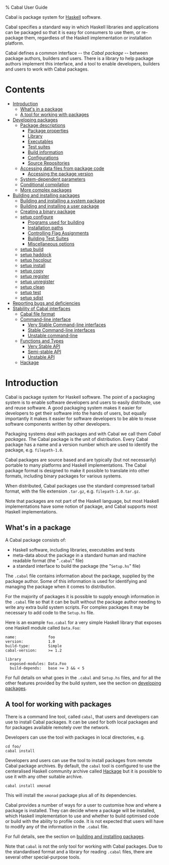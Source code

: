% Cabal User Guide

Cabal is package system for [Haskell] software.

Cabal specifies a standard way in which Haskell libraries and
applications can be packaged so that it is easy for consumers to use
them, or re-package them, regardless of the Haskell implementation or
installation platform.

Cabal defines a common interface -- the _Cabal package_ -- between
package authors, builders and users. There is a library to help package
authors implement this interface, and a tool to enable developers,
builders and users to work with Cabal packages.

# Contents #

  * [Introduction](#introduction)
      - [What's in a package](#whats-in-a-package)
      - [A tool for working with packages](#a-tool-for-working-with-packages)
  * [Developing packages](developing-packages.html)
      - [Package descriptions](developing-packages.html#package-descriptions)
          + [Package properties](developing-packages.html#package-properties)
          + [Library](developing-packages.html#library)
          + [Executables](developing-packages.html#executables)
          + [Test suites](developing-packages.html#test-suites)
          + [Build information](developing-packages.html#build-information)
          + [Configurations](developing-packages.html#configurations)
          + [Source Repositories](developing-packages.html#source-repositories)
      - [Accessing data files from package code](developing-packages.html#accessing-data-files-from-package-code)
          + [Accessing the package version](developing-packages.html#accessing-the-package-version)
      - [System-dependent parameters](developing-packages.html#system-dependent-parameters)
      - [Conditional compilation](developing-packages.html#conditional-compilation)
      - [More complex packages](developing-packages.html#more-complex-packages)
  * [Building and installing packages](installing-packages.html)
      - [Building and installing a system package](installing-packages.html#building-and-installing-a-system-package)
      - [Building and installing a user package](installing-packages.html#building-and-installing-a-user-package)
      - [Creating a binary package](installing-packages.html#creating-a-binary-package)
      - [setup configure](installing-packages.html#setup-configure)
          + [Programs used for building](installing-packages.html#programs-used-for-building)
          + [Installation paths](installing-packages.html#installation-paths)
          + [Controlling Flag Assignments](installing-packages.html#controlling-flag-assignments)
          + [Building Test Suites](installing-packages.html#building-test-suites)
          + [Miscellaneous options](installing-packages.html#miscellaneous-options)
      - [setup build](installing-packages.html#setup-build)
      - [setup haddock](installing-packages.html#setup-haddock)
      - [setup hscolour](installing-packages.html#setup-hscolour)
      - [setup install](installing-packages.html#setup-install)
      - [setup copy](installing-packages.html#setup-copy)
      - [setup register](installing-packages.html#setup-register)
      - [setup unregister](installing-packages.html#setup-unregister)
      - [setup clean](installing-packages.html#setup-clean)
      - [setup test](installing-packages.html#setup-test)
      - [setup sdist](installing-packages.html#setup-sdist)
  * [Reporting bugs and deficiencies](misc.html#reporting-bugs-and-deficiencies)
  * [Stability of Cabal interfaces](misc.html#stability-of-cabal-interfaces)
      - [Cabal file format](misc.html#cabal-file-format)
      - [Command-line interface](misc.html#command-line-interface)
          + [Very Stable Command-line interfaces](misc.html#very-stable-command-line-interfaces)
          + [Stable Command-line interfaces](misc.html#stable-command-line-interfaces)
          + [Unstable command-line](misc.html#unstable-command-line)
      - [Functions and Types](misc.html#functions-and-types)
          + [Very Stable API](misc.html#very-stable-api)
          + [Semi-stable API](misc.html#semi-stable-api)
          + [Unstable API](#unstable-api)
      - [Hackage](misc.html#hackage)

# Introduction #

Cabal is package system for Haskell software. The point of a packaging
system is to enable software developers and users to easily distribute,
use and reuse software. A good packaging system makes it easier for
developers to get their software into the hands of users, but equally
importantly it makes it easier for software developers to be able to
reuse software components written by other developers.

Packaging systems deal with packages and with Cabal we call them _Cabal
packages_. The Cabal package is the unit of distribution. Every Cabal
package has a name and a version number which are used to identify the
package, e.g. `filepath-1.0`.

Cabal packages are source based and are typically (but not necessarily)
portable to many platforms and Haskell implementations. The Cabal
package format is designed to make it possible to translate into other
formats, including binary packages for various systems.

When distributed, Cabal packages use the standard compressed tarball
format, with the file extension `.tar.gz`, e.g. `filepath-1.0.tar.gz`.

Note that packages are not part of the Haskell language, but most
Haskell implementations have some notion of package, and Cabal supports
most Haskell implementations.


## What's in a package ##

A Cabal package consists of:

  * Haskell software, including libraries, executables and tests
  * meta-data about the package in a standard human and machine
    readable format (the "`.cabal`" file)
  * a standard interface to build the package (the "`Setup.hs`" file)

The `.cabal` file contains information about the package, supplied by
the package author. Some of this information is used for identifying and
managing the package when it comes to distribution.

For the majority of packages it is possible to supply enough information
in the `.cabal` file so that it can be built without the package author
needing to write any extra build system scripts. For complex packages it
may be necessary to add code to the `Setup.hs` file.

Here is an example `foo.cabal` for a very simple Haskell library that
exposes one Haskell module called `Data.Foo`:

~~~~~~~~~~~~~~~~
name:              foo
version:           1.0
build-type:        Simple
cabal-version:     >= 1.2

library
  exposed-modules: Data.Foo
  build-depends:   base >= 3 && < 5
~~~~~~~~~~~~~~~~

For full details on what goes in the `.cabal` and `Setup.hs` files, and
for all the other features provided by the build system, see the section
on [developing packages](developing-packages.html).


## A tool for working with packages ##

There is a command line tool, called `cabal`, that users and developers
can use to install Cabal packages. It can be used for both local
packages and for packages available remotely over the network.

Developers can use the tool with packages in local directories, e.g.

~~~~~~~~~~~~~~~~
cd foo/
cabal install
~~~~~~~~~~~~~~~~

Developers and users can use the tool to install packages from remote
Cabal package archives. By default, the `cabal` tool is configured to
use the centeralised Haskell community archive called [Hackage] but it
is possible to use it with any other suitable archive.

~~~~~~~~~~~~~~~~
cabal install xmonad
~~~~~~~~~~~~~~~~

This will install the `xmonad` package plus all of its dependencies.

Cabal provides a number of ways for a user to customise how and where a
package is installed. They can decide where a package will be installed,
which Haskell implementation to use and whether to build optimised code
or build with the ability to profile code. It is not expected that users
will have to modify any of the information in the `.cabal` file.

For full details, see the section on [building and installing
packages](installing-packages.html).

Note that `cabal` is not the only tool for working with Cabal packages.
Due to the standardised format and a library for reading `.cabal` files,
there are several other special-purpose tools.

[Haskell]:  http://www.haskell.org/
[Hackage]:  http://hackage.haskell.org/
